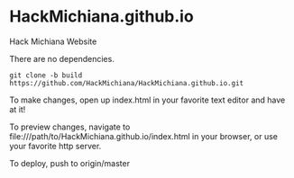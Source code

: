 HackMichiana.github.io
======================

Hack Michiana Website

There are no dependencies.

    git clone -b build https://github.com/HackMichiana/HackMichiana.github.io.git

To make changes, open up index.html in your favorite text editor and have at it!

To preview changes, navigate to file:///path/to/HackMichiana.github.io/index.html in your browser,
or use your favorite http server.

To deploy, push to origin/master
